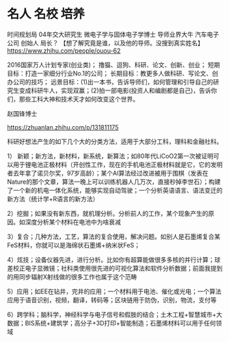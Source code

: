 # 名人 名校 培养


时间规划局 04年交大研究生 微电子学与固体电子学博士 导师业界大牛 汽车电子公司 创始人 局长？ 【想了解究竟是谁，以及他的导师。没搜到真实姓名】
https://www.zhihu.com/people/ouou-62

2016国家万人计划专家(创业类)；
撸猫、逗狗、科研、论文、创新、创业；
短期目标：打造一家细分行业No.1的公司；
长期目标：教更多人做科研、写论文、创办公司的技巧；
远景目标：(1)出一本书，告诉导师们，如何管理和引导自己的研究生变成科研牛人，实现双赢；(2)拍一部电影(投资人和编剧都是自己)，告诉你们，那些工科大神和技术天才如何改变这个世界。

赵国锋博士

https://zhuanlan.zhihu.com/p/131811175

科研好想法产生的如下几个大的分类方法，适用于大部分工科，理科和金融社科。

1） 新颖；新方法，新材料，新系统，新算法；如80年代LiCoO2第一次被证明可以用于锂电池正极材料（开创性工作，现在的手机电池正极材料就是它，它的发明者去年拿了诺贝尔奖，97岁高龄）；某个AI算法经过改进被用于围棋（发表在Nature的那个文章，算法一晚上可以训练机器人几万次，直接秒掉李世石）；构建了一个新的机电一体化系统，能够实现自动驾驶；一个分析英语语言、语法变迁的新方法（统计学+R语言的新方法）

2）挖掘；如果没有新东西，就机理分析。分析前人的工作，某个现象产生的原因。如深度分析某个材料在电池中为啥衰减

3）复合；几种方法，工艺，算法的复合使用，解决问题。如别人是石墨烯复合某FeS材料，你就可以是海绵状石墨烯+纳米状FeS；

4）炫技；设备仪器先进，进行分析。比如你有超算能做很多多核的并行计算；球差校正电子显微镜；社科类使用很先进的可视化算法和软件分析数据；前面我提到的用同步辐射X射线做的很多工作也属于这个范畴

5）应用；如EE在钻井，完井的应用；一个材料用于电池、催化或光电；一个算法应用于语音识别，视频，翻译，转码等；区块链用于防伪，识别，物流，支付等

6）跨学科；脑科学，神经科学与电子信号和假肢的结合；土木工程+智慧城市+大数据；BIS系统+建筑学；高分子+3D打印+智能制造；石墨烯材料可以用于任何领域

